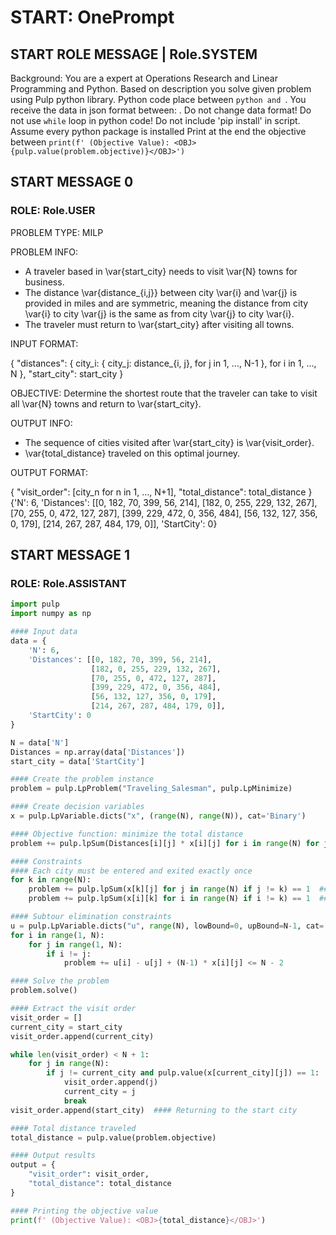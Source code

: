 # START: OnePrompt 
## START ROLE MESSAGE | Role.SYSTEM 
Background: You are a expert at Operations Research and Linear Programming and Python. Based on description you solve given problem using Pulp python library. Python code place between ```python and ```. You receive the data in json format between: <DATA></DATA>. Do not change data format! Do not use `while` loop in python code! Do not include 'pip install' in script. Assume every python package is installed Print at the end the objective between <OBJ></OBJ> `print(f' (Objective Value): <OBJ>{pulp.value(problem.objective)}</OBJ>')`  
## START MESSAGE 0 
### ROLE: Role.USER
<DESCRIPTION>
PROBLEM TYPE: MILP

PROBLEM INFO:

- A traveler based in \var{start_city} needs to visit \var{N} towns for business.
- The distance \var{distance_{i,j}} between city \var{i} and \var{j} is provided in miles and are symmetric, meaning the distance from city \var{i} to city \var{j} is the same as from city \var{j} to city \var{i}.
- The traveler must return to \var{start_city} after visiting all towns.

INPUT FORMAT: 

{
    "distances": {
        city_i: {
            city_j: distance_{i, j},
            for j in 1, ..., N-1
        },
        for i in 1, ..., N
    },
    "start_city": start_city
}

OBJECTIVE: Determine the shortest route that the traveler can take to visit all \var{N} towns and return to \var{start_city}.

OUTPUT INFO:

- The sequence of cities visited after \var{start_city} is \var{visit_order}.
- \var{total_distance} traveled on this optimal journey.

OUTPUT FORMAT:

{
    "visit_order": [city_n for n in 1, ..., N+1],
    "total_distance": total_distance
}
</DESCRIPTION>
<DATA>
{'N': 6, 'Distances': [[0, 182, 70, 399, 56, 214], [182, 0, 255, 229, 132, 267], [70, 255, 0, 472, 127, 287], [399, 229, 472, 0, 356, 484], [56, 132, 127, 356, 0, 179], [214, 267, 287, 484, 179, 0]], 'StartCity': 0}</DATA>


## START MESSAGE 1 
### ROLE: Role.ASSISTANT
```python
import pulp
import numpy as np

#### Input data
data = {
    'N': 6,
    'Distances': [[0, 182, 70, 399, 56, 214],
                  [182, 0, 255, 229, 132, 267],
                  [70, 255, 0, 472, 127, 287],
                  [399, 229, 472, 0, 356, 484],
                  [56, 132, 127, 356, 0, 179],
                  [214, 267, 287, 484, 179, 0]],
    'StartCity': 0
}

N = data['N']
Distances = np.array(data['Distances'])
start_city = data['StartCity']

#### Create the problem instance
problem = pulp.LpProblem("Traveling_Salesman", pulp.LpMinimize)

#### Create decision variables
x = pulp.LpVariable.dicts("x", (range(N), range(N)), cat='Binary')

#### Objective function: minimize the total distance
problem += pulp.lpSum(Distances[i][j] * x[i][j] for i in range(N) for j in range(N) if i != j)

#### Constraints
#### Each city must be entered and exited exactly once
for k in range(N):
    problem += pulp.lpSum(x[k][j] for j in range(N) if j != k) == 1  #### Leave each city once
    problem += pulp.lpSum(x[i][k] for i in range(N) if i != k) == 1  #### Enter each city once

#### Subtour elimination constraints
u = pulp.LpVariable.dicts("u", range(N), lowBound=0, upBound=N-1, cat='Integer')
for i in range(1, N):
    for j in range(1, N):
        if i != j:
            problem += u[i] - u[j] + (N-1) * x[i][j] <= N - 2

#### Solve the problem
problem.solve()

#### Extract the visit order
visit_order = []
current_city = start_city
visit_order.append(current_city)

while len(visit_order) < N + 1:
    for j in range(N):
        if j != current_city and pulp.value(x[current_city][j]) == 1:
            visit_order.append(j)
            current_city = j
            break
visit_order.append(start_city)  #### Returning to the start city

#### Total distance traveled
total_distance = pulp.value(problem.objective)

#### Output results
output = {
    "visit_order": visit_order,
    "total_distance": total_distance
}

#### Printing the objective value
print(f' (Objective Value): <OBJ>{total_distance}</OBJ>')
```

